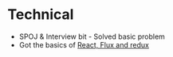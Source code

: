 # Technical
* SPOJ & Interview bit - Solved basic problem
* Got the basics of [React, Flux and redux](https://bubbl.us/8079011)